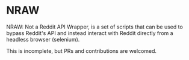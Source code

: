 # NRAW

NRAW: Not a Reddit API Wrapper, is a set of scripts that can be used to bypass Reddit's API and instead interact with Reddit directly from a headless browser (selenium).

This is incomplete, but PRs and contributions are welcomed. 
